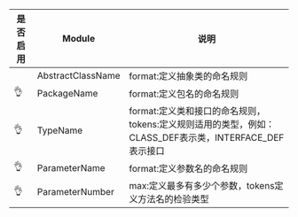 |是否启用|Module|说明|
|------|-------|-------|
| | AbstractClassName|format:定义抽象类的命名规则 |
| 👌 | PackageName|format:定义包名的命名规则 |
| 👌 | TypeName|format:定义类和接口的命名规则，tokens:定义规则适用的类型，例如：CLASS_DEF表示类，INTERFACE_DEF表示接口 |
| 👌 | ParameterName|format:定义参数名的命名规则 |
| 👌 | ParameterNumber|max:定义最多有多少个参数，tokens定义方法名的检验类型 |